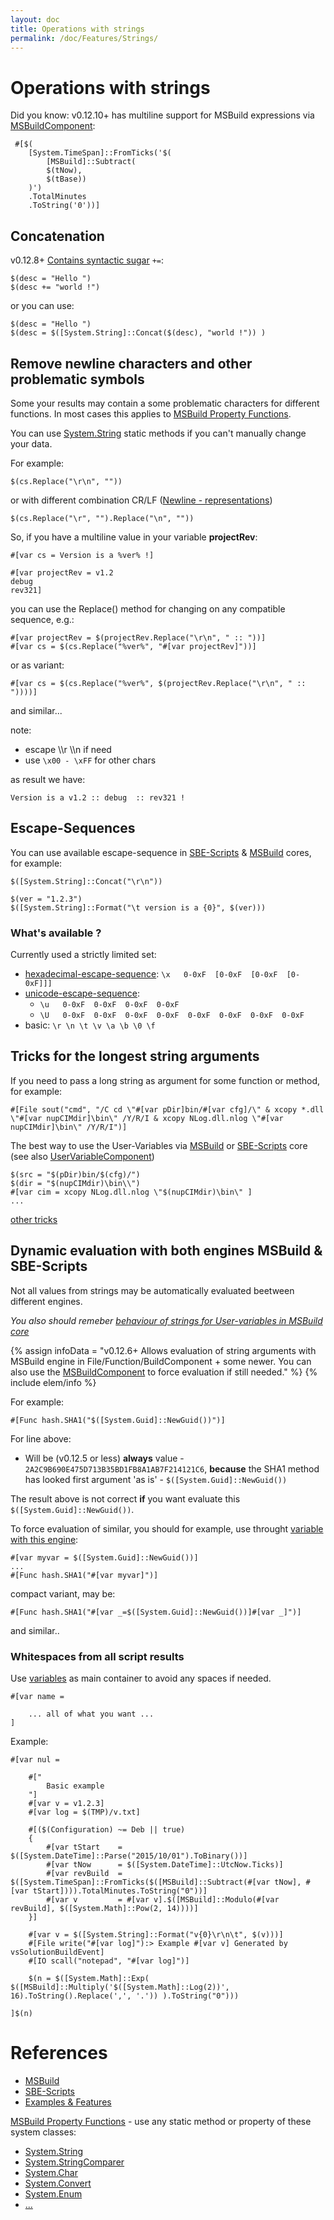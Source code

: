 ```yaml
---
layout: doc
title: Operations with strings
permalink: /doc/Features/Strings/
---
```

# Operations with strings

Did you know: v0.12.10+ has multiline support for MSBuild expressions via [MSBuildComponent]({{site.docp}}/Scripts/SBE-Scripts/Components/MSBuildComponent/):

```{{site.sbelang}}
 #[$(
    [System.TimeSpan]::FromTicks('$(
        [MSBuild]::Subtract(
        $(tNow), 
        $(tBase))
    )')
    .TotalMinutes
    .ToString('0'))]
```

## Concatenation

v0.12.8+ [Contains syntactic sugar](../../Scripts/MSBuild/#syntactic-sugar) `+=`:

```{{site.sbelang}}
$(desc = "Hello ")
$(desc += "world !")
```

or you can use:

```{{site.sbelang}}
$(desc = "Hello ")
$(desc = $([System.String]::Concat($(desc), "world !")) )
```


## Remove newline characters and other problematic symbols

Some your results may contain a some problematic characters for different functions. In most cases this applies to [MSBuild Property Functions](../../Scripts/MSBuild/).

You can use [System.String](https://msdn.microsoft.com/en-us/library/system.string_methods%28v=vs.100%29.aspx) static methods if you can't manually change your data.

For example:

```{{site.msblang}}
$(cs.Replace("\r\n", ""))
```

or with different combination CR/LF ([Newline - representations](http://en.wikipedia.org/wiki/Newline#Representations))

```{{site.msblang}}
$(cs.Replace("\r", "").Replace("\n", ""))
```


So, if you have a multiline value in your variable **projectRev**:

```{{site.sbelang1}}
#[var cs = Version is a %ver% !] 

#[var projectRev = v1.2
debug 
rev321]
```

you can use the Replace() method for changing on any compatible sequence, e.g.:

```{{site.sbelang}}
#[var projectRev = $(projectRev.Replace("\r\n", " :: "))]
#[var cs = $(cs.Replace("%ver%", "#[var projectRev]"))]
```

or as variant:

```{{site.sbelang}}
#[var cs = $(cs.Replace("%ver%", $(projectRev.Replace("\r\n", " :: "))))]
```
and similar...

note:

* escape \\\r \\\n if need
* use `\x00 - \xFF` for other chars


as result we have:

```{{site.sbelang1}}
Version is a v1.2 :: debug  :: rev321 !
```

## Escape-Sequences

You can use available escape-sequence in [SBE-Scripts](../../Scripts/SBE-Scripts/) & [MSBuild](../../Scripts/MSBuild/) cores, for example:

```{{site.msblang}}
$([System.String]::Concat("\r\n"))
```

```{{site.msblang}}
$(ver = "1.2.3")
$([System.String]::Format("\t version is a {0}", $(ver)))
```

### What's available ?

Currently used a strictly limited set:

* [hexadecimal-escape-sequence](https://msdn.microsoft.com/en-us/library/aa691087%28v=vs.71%29.aspx): `\x   0-0xF  [0-0xF  [0-0xF  [0-0xF]]]`
* [unicode-escape-sequence](https://msdn.microsoft.com/en-us/library/aa664669%28v=vs.71%29.aspx): 
    * `\u   0-0xF  0-0xF  0-0xF  0-0xF` 
    * `\U   0-0xF  0-0xF  0-0xF  0-0xF  0-0xF  0-0xF  0-0xF  0-0xF`
* basic: `\r \n \t \v \a \b \0 \f`

## Tricks for the longest string arguments

If you need to pass a long string as argument for some function or method, for example:

```{{site.sbelang1}}
#[File sout("cmd", "/C cd \"#[var pDir]bin/#[var cfg]/\" & xcopy *.dll \"#[var nupCIMdir]\bin\" /Y/R/I & xcopy NLog.dll.nlog \"#[var nupCIMdir]\bin\" /Y/R/I")]
```

The best way to use the User-Variables via [MSBuild](../../Scripts/MSBuild/) or [SBE-Scripts](../../Scripts/SBE-Scripts/) core (see also [UserVariableComponent](../../Scripts/SBE-Scripts/Components/UserVariableComponent/))

```{{site.sbelang1}}
$(src = "$(pDir)bin/$(cfg)/")
$(dir = "$(nupCIMdir)\bin\\")
#[var cim = xcopy NLog.dll.nlog \"$(nupCIMdir)\bin\" ]
...
```

[other tricks](Tricks/)

## Dynamic evaluation with both engines MSBuild & SBE-Scripts

Not all values from strings may be automatically evaluated beetween different engines.

*You also should remeber [behaviour of strings for User-variables in MSBuild core](../../Scripts/MSBuild/#user-variables-for-msbuild-core)*

{% assign infoData = "v0.12.6+ Allows evaluation of string arguments with MSBuild engine in File/Function/BuildComponent + some newer. You can also use the [MSBuildComponent](../../Scripts/SBE-Scripts/Components/MSBuildComponent/) to force evaluation if still needed." %}
{% include elem/info %}

For example:

```{{site.sbelang1}}
#[Func hash.SHA1("$([System.Guid]::NewGuid())")]
```

For line above:

* Will be (v0.12.5 or less) **always** value - `2A2C9B690E475D713B35BD1FB8A1AB7F214121C6`, **because** the SHA1 method has looked first argument 'as is' - `$([System.Guid]::NewGuid())`

The result above is not correct **if** you want evaluate this `$([System.Guid]::NewGuid())`.

To force evaluation of similar, you should for example, use throught [variable with this engine](../../Scripts/SBE-Scripts/Components/UserVariableComponent/):

```{{site.sbelang1}}
#[var myvar = $([System.Guid]::NewGuid())]
...
#[Func hash.SHA1("#[var myvar]")]
```

compact variant, may be:

```{{site.sbelang1}}
#[Func hash.SHA1("#[var _=$([System.Guid]::NewGuid())]#[var _]")]
```

and similar..

### Whitespaces from all script results

Use [variables](../../Scripts/SBE-Scripts/Components/UserVariableComponent/) as main container to avoid any spaces if needed.

```{{site.sbelang1}}
#[var name = 

    ... all of what you want ...
]
```

Example:

```{{site.sbelang}}
#[var nul = 

    #["
        Basic example
    "]
    #[var v = v1.2.3]
    #[var log = $(TMP)/v.txt]
    
    #[($(Configuration) ~= Deb || true)
    {
        #[var tStart    = $([System.DateTime]::Parse("2015/10/01").ToBinary())]
        #[var tNow      = $([System.DateTime]::UtcNow.Ticks)]
        #[var revBuild  = $([System.TimeSpan]::FromTicks($([MSBuild]::Subtract(#[var tNow], #[var tStart]))).TotalMinutes.ToString("0"))]
        #[var v         = #[var v].$([MSBuild]::Modulo(#[var revBuild], $([System.Math]::Pow(2, 14))))]
    }]
    
    #[var v = $([System.String]::Format("v{0}\r\n\t", $(v)))]
    #[File write("#[var log]"):> Example #[var v] Generated by vsSolutionBuildEvent]
    #[IO scall("notepad", "#[var log]")]
    
    $(n = $([System.Math]::Exp( $([MSBuild]::Multiply('$([System.Math]::Log(2))', 16).ToString().Replace(',', '.')) ).ToString("0")))

]$(n)
```

# References

* [MSBuild](../../Scripts/MSBuild/)
* [SBE-Scripts](../../Scripts/SBE-Scripts/)
* [Examples & Features](../../Examples/)

[MSBuild Property Functions](https://msdn.microsoft.com/en-us/library/vstudio/dd633440%28v=vs.120%29.aspx#BKMK_PropertyFunctions) - use any static method or property of these system classes:

* [System.String](https://msdn.microsoft.com/en-us/library/system.string_methods%28v=vs.100%29.aspx)
* [System.StringComparer](https://msdn.microsoft.com/en-us/library/system.stringcomparer_methods%28v=vs.100%29.aspx)
* [System.Char](https://msdn.microsoft.com/en-us/library/system.char_methods%28v=vs.100%29.aspx)
* [System.Convert](https://msdn.microsoft.com/en-us/library/system.convert_methods%28v=vs.100%29.aspx)
* [System.Enum](https://msdn.microsoft.com/en-us/library/system.enum_methods%28v=vs.100%29.aspx)
* [...](https://msdn.microsoft.com/en-us/library/vstudio/dd633440%28v=vs.120%29.aspx#BKMK_Static)

